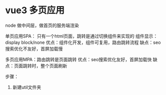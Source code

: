 # vue3 多页应用

node 做中间层，做首页的服务端渲染

单页应用SPA： 只有一个html页面，跳转是通过切换组件来实现的
组件显示： display block/none
优点：组件化开发，组件可复用，路由跳转流程
缺点：seo搜索优化不友好，首屏加载慢

多页应用MPA：路由跳转是页面跳转
优点：seo搜索优化友好，首屏加载快
缺点：页面跳转时，整个页面刷新

步骤：
1. 新建util文件夹
